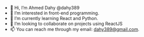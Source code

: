 - 👋 Hi, I’m Ahmed Dahy @dahy389
- 👀 I’m interested in front-end programming.
- 🌱 I’m currently learning React and Python. 
- 💞️ I’m looking to collaborate on projects using ReactJS 
- 📫 You can reach me through my email: dahy389@gmail.com. 

<!---
dahy389/dahy389 is a ✨ special ✨ repository because its `README.md` (this file) appears on your GitHub profile.
You can click the Preview link to take a look at your changes.
--->
